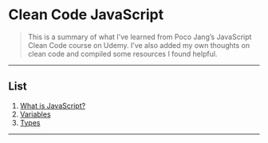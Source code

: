 # Clean Code JavaScript

> This is a summary of what I’ve learned from Poco Jang’s JavaScript Clean Code course on Udemy. I’ve also added my own thoughts on clean code and compiled some resources I found helpful.

---

## List

1. [What is JavaScript?](/whatisjavascript.md)
2. [Variables](/variables.md)
3. [Types](/type.md)

---
